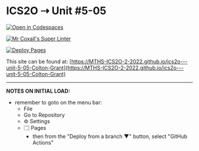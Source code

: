 # ICS2O ⇢ Unit #5-05

[![Open in Codespaces](https://classroom.github.com/assets/launch-codespace-7f7980b617ed060a017424585567c406b6ee15c891e84e1186181d67ecf80aa0.svg)](https://classroom.github.com/open-in-codespaces?assignment_repo_id=11100454)

[![Mr Coxall's Super Linter](https://github.com/MTHS-ICS2O-2-2022/ics2o---unit-5-05-Colton-Grant/workflows/Mr%20Coxall's%20Super%20Linter/badge.svg)](https://github.com/MTHS-ICS2O-2-2022/ics2o---unit-5-05-Colton-Grant/actions)

[![Deploy Pages](https://github.com/MTHS-ICS2O-2-2022/ics2o---unit-5-05-Colton-Grant/workflows/Deploy%20Pages/badge.svg)](https://github.com/MTHS-ICS2O-2-2022/ics2o---unit-5-05-Colton-Grant/actions)

This site can be found at: [https://MTHS-ICS2O-2-2022.github.io/ics2o---unit-5-05-Colton-Grant](https://MTHS-ICS2O-2-2022.github.io/ics2o---unit-5-05-Colton-Grant)

---

**NOTES ON INITIAL LOAD:**
- remember to goto on the menu bar:
  - File
  - Go to Repository
  - ⚙ Settings
  - 🗔 Pages
    - then from the "Deploy from a branch ▼" button, select "GitHub Actions"
